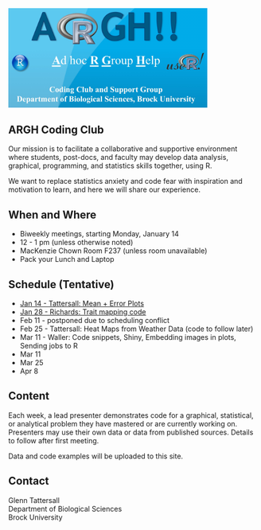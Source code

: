
<img src="https://raw.githubusercontent.com/gtatters/ARGHCodingClub/master/Images/ARGHlogo.jpg" alt="ARGH logo" width="400"/>

## ARGH Coding Club

Our mission is to facilitate a collaborative and supportive environment where students, post-docs, and faculty may develop data analysis, graphical, programming, and statistics skills together, using R. 

We want to replace statistics anxiety and code fear with inspiration and motivation to learn, and here we will share our experience.

## When and Where

- Biweekly meetings, starting Monday, January 14
- 12 - 1 pm (unless otherwise noted) 
- MacKenzie Chown Room F237 (unless room unavailable)
- Pack your Lunch and Laptop

## Schedule (Tentative)

- [Jan 14 - Tattersall: Mean + Error Plots](https://github.com/gtatters/ARGHCodingClub//tree/master/Mean_Error_Dot_Plot)
- [Jan 28 - Richards: Trait mapping code](https://github.com/gtatters/ARGHCodingClub//tree/master/Trait_Mapping)
- Feb 11 - postponed due to scheduling conflict
- Feb 25 - Tattersall: Heat Maps from Weather Data (code to follow later) 
- Mar 11 - Waller: Code snippets, Shiny, Embedding images in plots, Sending jobs to R
- Mar 11
- Mar 25
- Apr 8

## Content 

Each week, a lead presenter demonstrates code for a graphical, statistical, or analytical problem they have mastered or are currently working on.  Presenters may use their own data or data from published sources.  Details to follow after first meeting.

Data and code examples will be uploaded to this site. 

## Contact

Glenn Tattersall  
Department of Biological Sciences  
Brock University